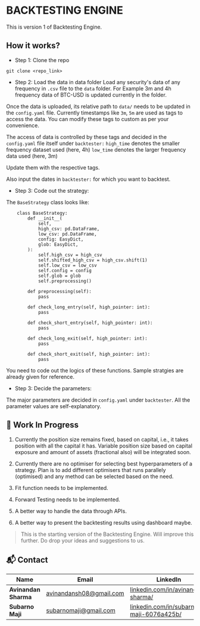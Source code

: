 # BACKTESTING ENGINE

This is version 1 of Backtesting Engine.

## How it works?

* Step 1: Clone the repo
```
git clone <repo_link>
```

* Step 2: Load the data in data folder
Load any security's data of any frequency in `.csv` file to the `data` folder.
For Example 3m and 4h frequency data of BTC-USD is updated currently in the folder.

Once the data is uploaded, its relative path to `data/` needs to be updated in the `config.yaml` file. Currently timestamps like `3m`, `5m` are used as tags to access the data. You can modify these tags to custom as per your convenience.

The access of data is controlled by these tags and decided in the `config.yaml` file itself under `backtester:`
`high_time` denotes the smaller frequency dataset used (here, 4h)
`low_time` denotes the larger frequency data used (here, 3m)

Update them with the respective tags.

Also input the dates in `backtester:` for which you want to backtest.


* Step 3: Code out the strategy:

The `BaseStrategy` class looks like:

```
    class BaseStrategy:
        def __init__(
            self,
            high_csv: pd.DataFrame,
            low_csv: pd.DataFrame,
            config: EasyDict,
            glob: EasyDict,
        ):
            self.high_csv = high_csv
            self.shifted_high_csv = high_csv.shift(1)
            self.low_csv = low_csv
            self.config = config
            self.glob = glob
            self.preprocessing()

        def preprocessing(self):
            pass

        def check_long_entry(self, high_pointer: int):
            pass

        def check_short_entry(self, high_pointer: int):
            pass

        def check_long_exit(self, high_pointer: int):
            pass

        def check_short_exit(self, high_pointer: int):
            pass 
```


You need to code out the logics of these functions. Sample stratgies are already given for reference.


* Step 3: Decide the parameters:

The major parameters are decided in `config.yaml` under `backtester`. All the parameter values are self-explanatory.





## 🚧 Work In Progress

1. Currently the position size remains fixed, based on capital, i.e., it takes position with all the capital it has. Variable position size based on capital exposure and amount of assets (fractional also) will be integrated soon.

2. Currently there are no optimiser for selecting best hyperparameters of a strategy. Plan is to add different optimisers that runs parallely (optimised) and any method can be selected based on the need.

3. Fit function needs to be implemented.

4. Forward Testing needs to be implemented.

5. A better way to handle the data through APIs.

6. A better way to present the backtesting results using dashboard maybe.




> This is the starting version of the Backtesting Engine. Will improve this further. Do drop your ideas and suggestions to us.

## 📬 Contact

| Name              | Email                               | LinkedIn                                               | GitHub                               |
|-------------------|-------------------------------------|--------------------------------------------------------|---------------------------------------|
| **Avinandan Sharma** | [avinandansh08@gmail.com](mailto:avinandansh08@gmail.com) | [linkedin.com/in/avinandan-sharma/](https://www.linkedin.com/in/avinandan-sharma/) | [github.com/kBrutal](https://github.com/kBrutal) |
| **Subarno Maji**     | [subarnomaji@gmail.com](mailto:subarnomaji@gmail.com)         | [linkedin.com/in/subarno-maji-6076a425b/](https://www.linkedin.com/in/subarno-maji-6076a425b/)         | [github.com/SubarnoMaji/](https://github.com/SubarnoMaji/)         |
